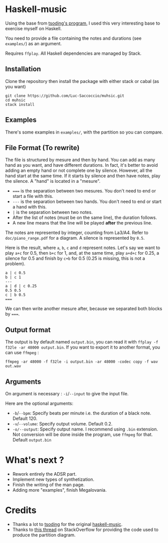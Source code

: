 # Haskell-music

Using the base from [tsoding's program](https://github.com/tsoding/haskell-music), I used this very interesting base to exercise myself on Haskell.

You need to provide a file containing the notes and durations (see `examples/`) as an argument.

Requires `ffplay`. All Haskell dependencies are managed by Stack.


## Installation

Clone the repository then install the package with either stack or cabal (as you want)
```
git clone https://github.com/Luc-Saccoccio/muhsic.git
cd muhsic
stack install
```

## Examples

There's some examples in `examples/`, with the partition so you can compare.

## File Format (To rewrite)

The file is structured by mesure and then by hand. You can add as many hand as you want, and have different durations. In fact, it's better to avoid adding an empty hand or not complete one by silence. However, all the hand start at the same time. If it starts by silence and then have notes, play the silence. A "hand" is located in a "mesure".

- `===` is the separation between two mesures. You don't need to end or start a file with this.
- `---` is the separation between two hands. You don't need to end or start a hand with this.
- `|` is the separation between two notes.
- After the list of notes (must be on the same line), the duration follows.
- A new line means that the line will be played **after** the previous line.

The notes are represented by integer, counting from La3/A4. Refer to `doc/piano_range.pdf` for a diagram. A silence is represented by `0.5`.

Here is the result, where `a`, `b`, `c` and `d` represent notes. Let's say we want to play `a+c` for 0.5, then `b+c` for 1, and, at the same time, play `a+d+c` for 0.25, a silence for 0.5 and finish by `c+b` for 0.5 (0.25 is missing, this is not a problem).

```
a | c 0.5
b | c 1
---
a | d | c 0.25
0.5 0.5
c | b 0.5
===
```

We can then write another mesure after, because we separated both blocks by `===`.

## Output format

The output is by default named `output.bin`, you can read it with `ffplay -f f32le -ar 48000 output.bin`. If you want to export it to another format, you can use `ffmpeg` :
```
ffmpeg -ar 48000 -f f32le -i output.bin -ar 48000 -codec copy -f wav out.wav
```

## Arguments

On argument is necessary : `-i`/`--input` to give the input file.

Here are the optional arguments:
- `-b`/`--bpm`: Specify beats per minute i.e. the duration of a black note. Default 120.
- `-v`/`--volume`: Specify output volume. Default 0.2.
- `-o/--output`: Specify output name. I recommend using `.bin` extension. Not conversion will be done inside the program, use `ffmpeg` for that. Default `output.bin`

# What's next ?
- Rework entirely the ADSR part.
- Implement new types of synthetization.
- Finish the writing of the man page.
- Adding more "examples", finish Megalovania.

# Credits

- Thanks a lot to [tsoding](https://github.com/tsoding/) for the original [haskell-music](https://github.com/tsoding/haskell-music).
- Thanks to [this thread](https://tex.stackexchange.com/a/448153) on StackOverflow for providing the code used to produce the partition diagram.
